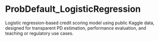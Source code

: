 # ProbDefault_LogisticRegression
Logistic regression-based credit scoring model using public Kaggle data, designed for transparent PD estimation, performance evaluation, and teaching or regulatory use cases.
